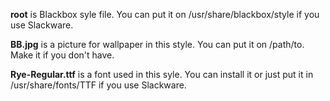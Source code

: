 <p><b>root</b> is Blackbox syle file. You can put it on /usr/share/blackbox/style if you use Slackware.</p>

<p><b>BB.jpg</b> is a picture for wallpaper in this style. You can put it on /path/to. Make it if you don't have.</p>

<p><b>Rye-Regular.ttf</b> is a font used in this syle. You can install it or just put it in /usr/share/fonts/TTF if you use Slackware.</p>
